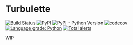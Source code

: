 # Turbulette

[![Build Status](https://travis-ci.com/gazorby/turbulette.svg?branch=master)](https://travis-ci.com/gazorby/turbulette)
![PyPI](https://img.shields.io/pypi/v/turbulette)
![PyPI - Python Version](https://img.shields.io/pypi/pyversions/turbulette)
[![codecov](https://codecov.io/gh/gazorby/turbulette/branch/master/graph/badge.svg)](https://codecov.io/gh/gazorby/turbulette)
[![Language grade: Python](https://img.shields.io/lgtm/grade/python/g/gazorby/turbulette.svg?logo=lgtm&logoWidth=18)](https://lgtm.com/projects/g/gazorby/turbulette/context:python)
[![Total alerts](https://img.shields.io/lgtm/alerts/g/gazorby/turbulette.svg?logo=lgtm&logoWidth=18)](https://lgtm.com/projects/g/gazorby/turbulette/alerts/)

WIP
